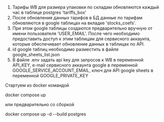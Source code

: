 
1. Тарифы WB для размера упаковки по складам обновляются каждый час в таблице postgres 'tariffs_box'
2. После обновления данных тарифов в БД данные по тарифам обновляются в google таблицах на вкладке 'stocks_coefs'.
3. При этом google таблицы создаются предварительно вручную от имени пользователя 'USER_EMAIL'. После чего необходимо 
предоставить доступ к этим таблицам для сервисного аккаунта, которые обеспечивает обновление данных в таблицах по API.
4. id google таблиц необходимо разместить в файле google_sheets_list.json
5. В файле .env задать api key для запросов к WB в переменной API_KEY,
    e-mail сервисного аккаунта google в переменной GOOGLE_SERVICE_ACCOUNT_EMAIL,
    ключ для API google sheets  в переменной GOOGLE_PRIVATE_KEY

Стартуем из docker командой 

docker compose up


или предварительно со сборкой

docker compose up -d --build postgres
